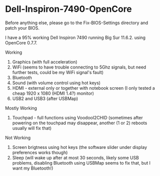 # Dell-Inspiron-7490-OpenCore

Before anything else, please go to the Fix-BIOS-Settings directory and patch your BIOS.

I have a 95% working Dell Inspiron 7490 running Big Sur 11.6.2. using OpenCore 0.7.7.

Working

1. Graphics (with full acceleration)
2. WiFi (seems to have trouble connecting to 5Ghz signals, but need further tests, could be my WiFi signal's fault)
3. Bluetooth
4. Sound (with volume control using hot keys)
5. HDMI - external only or together with notebook screen (I only tested a cheap 1920 x 1080 (HDMI 1.4?) monitor)
6. USB2 and USB3 (after USBMap)

Mostly Working

1. Touchpad - full functions using VoodooI2CHID (sometimes after powering on the touchpad may disappear, another (1 or 2) reboots usually will fix that)

Not Working

1. Screen brigtness using hot keys (the software slider under display preferences works though)
2. Sleep (will wake up after at most 30 seconds, likely some USB problems, disabling Bluetooth using USBMap seems to fix that, but I want my Bluetooth!)
